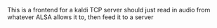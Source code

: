 This is a frontend for a kaldi TCP server
should just read in audio from whatever ALSA allows it to, then feed it to a server